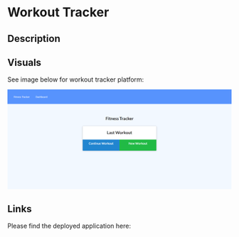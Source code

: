 # Workout Tracker

## Description

## Visuals

See image below for workout tracker platform:

![The final webpage should appear from this image](./public/images/webpage-example.PNG)

## Links

Please find the deployed application here:
